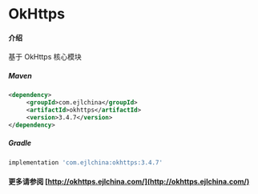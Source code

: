 # OkHttps

#### 介绍

基于 OkHttps 核心模块


##### Maven

```xml
<dependency>
     <groupId>com.ejlchina</groupId>
     <artifactId>okhttps</artifactId>
     <version>3.4.7</version>
</dependency>
```

##### Gradle

```groovy
implementation 'com.ejlchina:okhttps:3.4.7'
```

#### 更多请参阅 [http://okhttps.ejlchina.com/](http://okhttps.ejlchina.com/)
